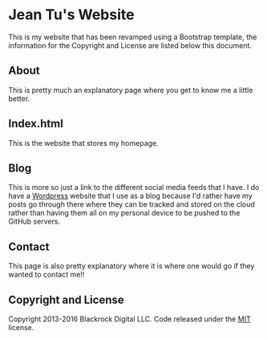 # Jean Tu's Website

This is my website that has been revamped using a Bootstrap template, the information for the Copyright and License are listed below this document. 

## About 
This is pretty much an explanatory page where you get to know me a little better. 

## Index.html 
This is the website that stores my homepage. 

## Blog 
This is more so just a link to the different social media feeds that I have. I do have a [Wordpress](https://jeanietwo.wordpress.com/) website that I use as a blog because I'd rather have my posts go through there where they can be tracked and stored on the cloud rather than having them all on my personal device to be pushed to the GitHub servers. 

## Contact 
This page is also pretty explanatory where it is where one would go if they wanted to contact me!! 

## Copyright and License

Copyright 2013-2016 Blackrock Digital LLC. Code released under the [MIT](https://github.com/BlackrockDigital/startbootstrap-business-casual/blob/gh-pages/LICENSE) license.
